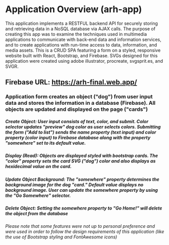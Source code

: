 # Application Overview (arh-app)
This application implements a RESTFUL backend API for securely storing and retrieving data in a NoSQL database via AJAX calls. The purpose of creating this app was to examine the techniques used in multimedia applications to communicate with back-end data and information services, and to create applications with run-time access to data, information, and media assets. This is a CRUD SPA featuring a form on a styled, responsive website built with React, Bootstrap, and Firebase. SVGs designed for this application were created using adobe illustrator, procreate, svgsprit.es, and SVGR.

## Firebase URL: <https://arh-final.web.app/>

### Application form creates an object ("dog") from user input data and stores the information in a database (Firebase). All objects are updated and displayed on the page ("cards")

 ##### Create Object: User input consists of text, color, and submit. Color selector updates "preview" dog color as user selects colors. Submitting the form ("Add to list") sends the name property (text input) and color property (color input) to Firebase database along with the property "somewhere" set to its default value. 
 ##### Display (Read): Objects are displayed styled with bootstrap cards. The "color" property sets the card SVG ("dog") color and also displays as hexidecimal value on the card.  
##### Update Object Background: The "somewhere" property determines the background image for the dog "card." Default value displays no background image. User can update the somewhere property by using the "Go Somewhere" selector. 
 ##### Delete Object: Setting the somewhere property to "Go Home!" will delete the object from the database  

###### Please note that some features were not up to personal preference and were used in order to follow the design requirements of this application (like the use of Bootstrap styling and FontAwesome icons)
